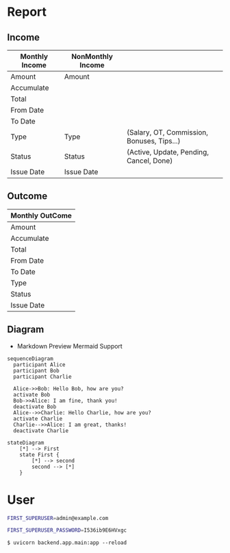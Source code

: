 # Report

## Income

| Monthly Income      | NonMonthly Income | |
| ------------- | ----------- |-|
| Amount        | Amount      | |
| Accumulate    |             | |
| Total         |             | |
| From Date     |             | |
| To Date       |             | |
| Type          | Type        | (Salary, OT, Commission, Bonuses, Tips...)|
| Status        | Status      | (Active, Update, Pending, Cancel, Done)| 
| Issue Date    | Issue Date  | |

## Outcome
|Monthly OutCome  |
|-------------|
|Amount       |
|Accumulate   |
|Total        |
|From Date    |
|To Date      |
|Type         |
|Status       |
|Issue Date   |

## Diagram

- Markdown Preview Mermaid Support
```mermaid
sequenceDiagram
  participant Alice
  participant Bob
  participant Charlie

  Alice->>Bob: Hello Bob, how are you?
  activate Bob
  Bob->>Alice: I am fine, thank you!
  deactivate Bob
  Alice-->>Charlie: Hello Charlie, how are you?
  activate Charlie
  Charlie-->>Alice: I am great, thanks!
  deactivate Charlie
```

```mermaid
stateDiagram
    [*] --> First
    state First {
        [*] --> second
        second --> [*]
    }
```

# User

```bash
FIRST_SUPERUSER=admin@example.com
```

```bash
FIRST_SUPERUSER_PASSWORD=I536ib9E6HVxgc
```

```console
$ uvicorn backend.app.main:app --reload
```
